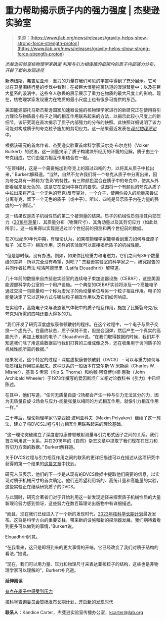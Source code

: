 <!--yml

类别：未分类

日期：2024年5月27日15:17:17

-->

# 重力帮助揭示质子内的强力强度 | 杰斐逊实验室

> 来源：[https://www.jlab.org/news/releases/gravity-helps-show-strong-force-strength-proton](https://www.jlab.org/news/releases/gravity-helps-show-strong-force-strength-proton)

*杰斐逊实验室核物理学家确定* *利用与引力相连接的框架内的质子内部强力分布，开辟了新的发现途径*

新港纽斯，弗吉尼亚州 - 重力的力量在我们可见的宇宙中得到了充分展示。它可以在卫星围绕行星的步伐中看到；在被巨大恒星拖离轨道的漫游彗星中；以及在巨大星系的漩涡中。这些令人敬畏的展示展示了重力在物质的最大尺度上的影响。现在，核物理学家发现重力在物质的最小尺度上也有很多可提供的东西。

美国能源部托马斯杰斐逊国家加速器设施的核物理学家进行的新研究正在使用将引力理论与物质最小粒子之间的相互作用联系起来的方法，以揭示此较小尺度上的新细节。该研究现在首次揭示了质子内部强力的分布的快照。此快照详细说明了该力可能对构成质子的夸克粒子施加的剪切应力。这一结果最近发表在[*现代物理评论*](https://journals.aps.org/rmp/abstract/10.1103/RevModPhys.95.041002)中。

根据该研究的首席作者、杰斐逊实验室首席科学家沃尔克·布尔克特（Volker Burkert）的说法，这一测量揭示了质子构建块所经历的环境的见解。质子由三个夸克组成，它们由强力相互作用结合在一起。

“在顶峰时，这是一个需要施加到夸克上的超过四吨的力，以将其从质子中拉出来，” Burkert解释道。“当然，自然不允许我们将一个夸克从质子中分离出来，因为夸克具有一种称为‘色彩’的特性。有三种颜色混合在质子中的夸克中，使其从外部看起来是无色的，这是它在空间中存在的要求。试图将一个有颜色的夸克从质子中拉出来将产生一个无色的夸克/反夸克对，一个介子，使用你投入的能量来尝试分离夸克，留下一个无色的质子（或中子）。所以，四吨是显示质子内在力量的强度的一个例证。”

这一结果仅是质子机械性质的第二个被测量的结果。质子的机械性质包括其内部压力（[2018年测量](https://www.jlab.org/news/releases/quarks-feel-pressure-proton)）、其质量分布（物理尺寸）、其角动量以及其剪切应力（如此处所示）。这一结果得以实现是通过半个世纪前的预测和两个世纪前的数据。

在20世纪60年代中期，有理论认为，如果核物理学家能够看到重力如何与亚原子粒子（如质子）相互作用，这样的实验就可以直接揭示质子的机械性能。

“但是那时候，没有办法。例如，如果你比较重力和电磁力，它们之间有39个数量级的差异 - 所以完全没有希望，对吧？” 杰斐逊实验室的科学家之一，研究报告的共同作者拉蒂法·埃洛阿德里里（Latifa Elouadhriri）解释道。

几十年前的数据来自杰斐逊实验室的连续电子束加速器设施（CEBAF），这是美国能源部科学办公室的一个用户设施。一个典型的CEBAF实验将涉及一个高能电子通过交换一包能量和一个称为虚光子的角动量单位与另一个粒子相互作用。电子的能量决定了它以这种方式与哪些粒子相互作用以及它们如何响应。

在实验中，高能电子束与液态氢气体靶中的质子相互作用，施加了比撕裂夸克/反夸克对所需的四吨还要大得多的力。

“我们开发了研究深度虚拟康普顿散射的程序。在这个过程中，一个电子与质子交换一个虚光子。在最终状态，质子保持不变，但是会回弹，然后产生一个真实的高能光子，再加上散射的电子，” Elouadhriri说。“在我们取得数据的时候，我们并不知道我们除了用这些数据进行我们打算的三维成像之外，还在收集用于访问质子的机械性能所需的数据。”

结果发现，这个特定的过程 - 深度虚拟康普顿散射（DVCS） - 可以与重力如何与物质相互作用联系起来。这种联系的一般版本在查尔斯·W·米斯纳（Charles W. Misner）、基普·S·索恩（Kip S. Thorne）和约翰·阿奇博尔德·惠勒（John Archibald Wheeler）于1973年撰写的爱因斯坦广义相对论教科书《引力》中已经陈述。

在其中，他们写道，“任何无质量自旋-2场都会产生一种与引力无法区分的力，因为无质量自旋-2场会与应力-能量张量以相同的方式相互作用，就像引力相互作用一样。”

三十年后，理论物理学家马克西姆·波利亚科夫（Maxim Polyakov）继续了这一想法，建立了将DVCS过程与引力相互作用联系起来的理论基础。

“这一理论突破建立了深度虚拟康普顿散射测量与引力形式因子之间的关系。我们首次利用这一关系，并在2018年的《自然》杂志文章中提取了我们现在在压力和剪切力方面的数据。” Burkert解释道。

关于DVCS过程与引力相互作用之间的联系的更详细描述可以在描述从这项研究中获得的第一个结果的[这篇文章](https://www.jlab.org/news/releases/quarks-feel-pressure-proton)中找到。

研究人员表示，他们的下一步是从现有的DVCS数据中提取他们需要的信息，以实现对质子机械尺寸的首次确定。他们还希望利用新的、高统计量和高能量的实验，这些实验正在继续研究质子的DVCS。

与此同时，研究合著者们对于开始利用这一新发现途径来探索质子机械性质的大量新理论努力感到惊讶，这些努力在数百篇理论出版物中有详细描述。

“而且，现在我们已经进入了一个新的发现时代，[2023年核科学长期计划](https://science.osti.gov/-/media/np/nsac/pdf/202310/NSAC_LRP_2023.pdf)最近发布。这将是科学方向的重要支柱，带来新的设施和新的探测器发展。我们期待着看到更多可以做到的事情，”Burkert说。

Elouadhriri同意。

“在我看来，这只是即将到来的更大事情的开端。它已经改变了我们对质子结构的看法，”她说。

“现在，我们可以用力量、压力和物理尺寸来表达亚核粒子的结构，这些也是非物理学家可以理解的”，Burkert补充道。

**延伸阅读**

[夸克在质子中感受到压力](https://www.jlab.org/news/releases/quarks-feel-pressure-proton)

[核科学咨询委员会赞扬发布长期计划，开启新的发现时代](https://www.jlab.org/news/releases/nuclear-science-advisory-committee-hails-new-era-discovery-release-long-range-plan)

**联系人**：Kandice Carter，杰斐逊实验室传播办公室，[kcarter@jlab.org](mailto:kcarter@jlab.org)
